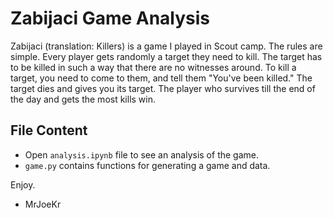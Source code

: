 # Zabijaci Game Analysis

Zabijaci (translation: Killers) is a game I played in Scout camp. The rules are simple. Every player gets randomly a target they need to kill. The target has to be killed in such a way that there are no witnesses around. To kill a target, you need to come to them, and tell them "You've been killed." The target dies and gives you its target. The player who survives till the end of the day and gets the most kills win.

## File Content

* Open `analysis.ipynb` file to see an analysis of the game.
* `game.py` contains functions for generating a game and data.

Enjoy.
- MrJoeKr